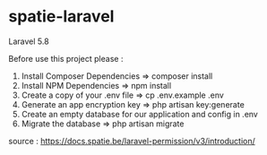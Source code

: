# spatie-laravel
Laravel 5.8

Before use this project please :
1. Install Composer Dependencies
   => composer install
2. Install NPM Dependencies
   => npm install
3. Create a copy of your .env file
   => cp .env.example .env
4. Generate an app encryption key
   => php artisan key:generate
5. Create an empty database for our application and config in .env
6. Migrate the database
   => php artisan migrate

source : https://docs.spatie.be/laravel-permission/v3/introduction/


